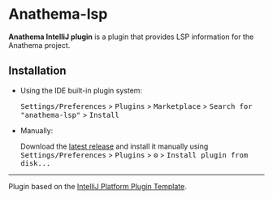 # Anathema-lsp

<!-- Plugin description -->
**Anathema IntelliJ plugin** is a plugin that provides LSP information for the Anathema project.

<!-- Plugin description end -->

## Installation

- Using the IDE built-in plugin system:
  
  <kbd>Settings/Preferences</kbd> > <kbd>Plugins</kbd> > <kbd>Marketplace</kbd> > <kbd>Search for "anathema-lsp"</kbd> >
  <kbd>Install</kbd>
  
- Manually:

  Download the [latest release](https://github.com/doddi/anathema-lsp-intellij/releases/latest) and install it manually using
  <kbd>Settings/Preferences</kbd> > <kbd>Plugins</kbd> > <kbd>⚙️</kbd> > <kbd>Install plugin from disk...</kbd>


---
Plugin based on the [IntelliJ Platform Plugin Template][template].

[template]: https://github.com/JetBrains/intellij-platform-plugin-template
[docs:plugin-description]: https://plugins.jetbrains.com/docs/intellij/plugin-user-experience.html#plugin-description-and-presentation
